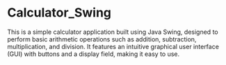 # Calculator_Swing
This is a simple calculator application built using Java Swing, designed to perform basic arithmetic operations such as addition, subtraction, multiplication, and division. It features an intuitive graphical user interface (GUI) with buttons and a display field, making it easy to use. 
